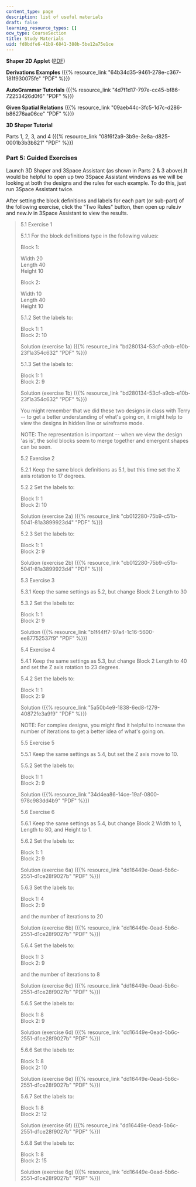 ```yaml
---
content_type: page
description: list of useful materials
draft: false
learning_resource_types: []
ocw_type: CourseSection
title: Study Materials
uid: fd8bdfe6-41b9-6841-388b-5be12a75e1ce
---
```

**Shaper 2D Applet** ([PDF](https://papers.cumincad.org/data/works/att/f542.content.pdf))

**Derivations Examples** ({{% resource_link "64b34d35-9461-278e-c367-181f930075fe" "PDF" %}})

**AutoGrammar Tutorials** ({{% resource_link "4d7f1d17-797e-cc45-bf86-72253426d0f6" "PDF" %}})

**Given Spatial Relations** ({{% resource_link "09aeb44c-3fc5-1d7c-d286-b86276aa06ce" "PDF" %}})

**3D Shaper Tutorial**

Parts 1, 2, 3, and 4 ({{% resource_link "08f6f2a9-3b9e-3e8a-d825-0001b3b3b821" "PDF" %}})

### Part 5: Guided Exercises

Launch 3D Shaper and 3Space Assistant (as shown in Parts 2 & 3 above).It would be helpful to open up two 3Space Assistant windows as we will be looking at both the designs and the rules for each example. To do this, just run 3Space Assistant twice.

After setting the block definitions and labels for each part (or sub-part) of the following exercise, click the "Two Rules" button, then open up rule.iv and new.iv in 3Space Assistant to view the results.

> 5.1 Exercise 1
> 
> 5.1.1 For the block definitions type in the following values:
> 
> Block 1:
> 
> Width 20   
> Length 40   
> Height 10
> 
> Block 2:
> 
> Width 10   
> Length 40   
> Height 10
> 
> 5.1.2 Set the labels to:
> 
> Block 1: 1   
> Block 2: 10
> 
> Solution (exercise 1a) ({{% resource_link "bd280134-53cf-a9cb-e10b-23f1a354c632" "PDF" %}})
> 
> 5.1.3 Set the labels to:
> 
> Block 1: 1   
> Block 2: 9
> 
> Solution (exercise 1b) ({{% resource_link "bd280134-53cf-a9cb-e10b-23f1a354c632" "PDF" %}})
> 
> You might remember that we did these two designs in class with Terry -- to get a better understanding of what's going on, it might help to view the designs in hidden line or wireframe mode.
> 
> NOTE: The representation is important -- when we view the design 'as is', the solid blocks seem to merge together and emergent shapes can be seen.
> 
> 5.2 Exercise 2
> 
> 5.2.1 Keep the same block definitions as 5.1, but this time set the X axis rotation to 17 degrees.
> 
> 5.2.2 Set the labels to:
> 
> Block 1: 1   
> Block 2: 10
> 
> Solution (exercise 2a) ({{% resource_link "cb012280-75b9-c51b-5041-81a3899923d4" "PDF" %}})
> 
> 5.2.3 Set the labels to:
> 
> Block 1: 1   
> Block 2: 9
> 
> Solution (exercise 2b) ({{% resource_link "cb012280-75b9-c51b-5041-81a3899923d4" "PDF" %}})
> 
> 5.3 Exercise 3
> 
> 5.3.1 Keep the same settings as 5.2, but change Block 2 Length to 30
> 
> 5.3.2 Set the labels to:
> 
> Block 1: 1   
> Block 2: 9
> 
> Solution ({{% resource_link "b1f44ff7-97a4-1c16-5600-ee87752537f9" "PDF" %}})
> 
> 5.4 Exercise 4
> 
> 5.4.1 Keep the same settings as 5.3, but change Block 2 Length to 40 and set the Z axis rotation to 23 degrees.
> 
> 5.4.2 Set the labels to:
> 
> Block 1: 1   
> Block 2: 9
> 
> Solution ({{% resource_link "5a50b4e9-1838-6ed8-f279-40872fe3a9f9" "PDF" %}})
> 
> NOTE: For complex designs, you might find it helpful to increase the number of iterations to get a better idea of what's going on.
> 
> 5.5 Exercise 5
> 
> 5.5.1 Keep the same settings as 5.4, but set the Z axis move to 10.
> 
> 5.5.2 Set the labels to:
> 
> Block 1: 1   
> Block 2: 9
> 
> Solution ({{% resource_link "34d4ea86-14ce-19af-0800-978c983dd4b9" "PDF" %}})
> 
> 5.6 Exercise 6
> 
> 5.6.1 Keep the same settings as 5.4, but change Block 2 Width to 1, Length to 80, and Height to 1.
> 
> 5.6.2 Set the labels to:
> 
> Block 1: 1   
> Block 2: 9
> 
> Solution (exercise 6a) ({{% resource_link "dd16449e-0ead-5b6c-2551-d1ce28f9027b" "PDF" %}})
> 
> 5.6.3 Set the labels to:
> 
> Block 1: 4   
> Block 2: 9
> 
> and the number of iterations to 20
> 
> Solution (exercise 6b) ({{% resource_link "dd16449e-0ead-5b6c-2551-d1ce28f9027b" "PDF" %}})
> 
> 5.6.4 Set the labels to:
> 
> Block 1: 3   
> Block 2: 9
> 
> and the number of iterations to 8
> 
> Solution (exercise 6c) ({{% resource_link "dd16449e-0ead-5b6c-2551-d1ce28f9027b" "PDF" %}})
> 
> 5.6.5 Set the labels to:
> 
> Block 1: 8   
> Block 2: 9
> 
> Solution (exercise 6d) ({{% resource_link "dd16449e-0ead-5b6c-2551-d1ce28f9027b" "PDF" %}})
> 
> 5.6.6 Set the labels to:
> 
> Block 1: 8   
> Block 2: 10
> 
> Solution (exercise 6e) ({{% resource_link "dd16449e-0ead-5b6c-2551-d1ce28f9027b" "PDF" %}})
> 
> 5.6.7 Set the labels to:
> 
> Block 1: 8   
> Block 2: 12
> 
> Solution (exercise 6f) ({{% resource_link "dd16449e-0ead-5b6c-2551-d1ce28f9027b" "PDF" %}})
> 
> 5.6.8 Set the labels to:
> 
> Block 1: 8   
> Block 2: 15
> 
> Solution (exercise 6g) ({{% resource_link "dd16449e-0ead-5b6c-2551-d1ce28f9027b" "PDF" %}})